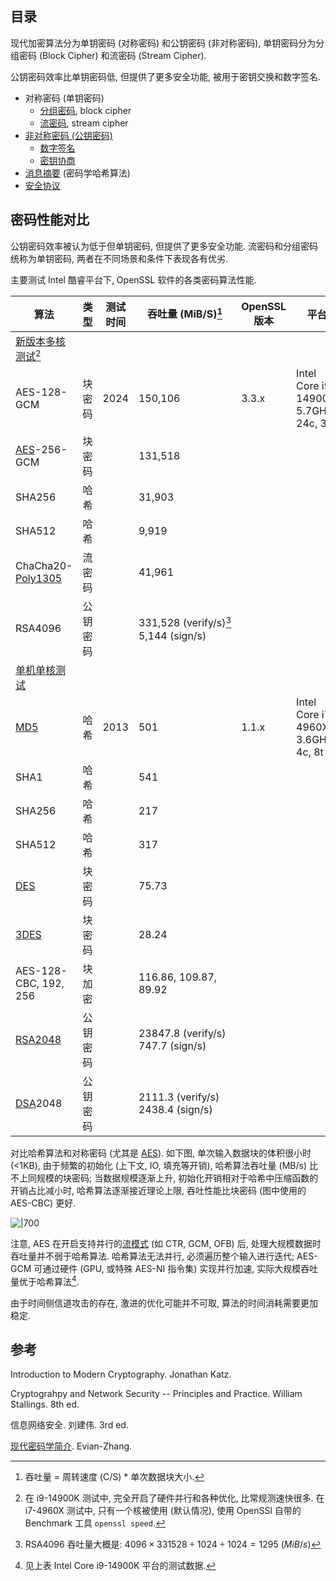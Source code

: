 ## 目录

现代加密算法分为单钥密码 (对称密码) 和公钥密码 (非对称密码), 单钥密码分为分组密码 (Block Cipher) 和流密码 (Stream Cipher). 

公钥密码效率比单钥密码低, 但提供了更多安全功能, 被用于密钥交换和数字签名. 

- 对称密码 (单钥密码)
	- [分组密码](分组密码/分组密码.md), block cipher
	- [流密码](流密码与伪随机数/流密码与伪随机数.md), stream cipher
- [非对称密码 (公钥密码)](公钥密码/公钥密码.md)
	- [数字签名](公钥密码/数字签名/数字签名.md)
	- [密钥协商](公钥密码/DiffieHellman.md)
- [消息摘要](消息摘要/消息摘要.md) (密码学哈希算法)
- [安全协议](安全协议/安全协议.md)

## 密码性能对比

公钥密码效率被认为低于但单钥密码, 但提供了更多安全功能. 流密码和分组密码统称为单钥密码, 两者在不同场景和条件下表现各有优劣.

主要测试 Intel 酷睿平台下, OpenSSL 软件的各类密码算法性能.

| 算法                                                   | 类型     | 测试时间 | 吞吐量 (MiB/S)[^1]                                              | OpenSSL 版本 | 平台                                    |
| ------------------------------------------------------ | -------- | -------- | --------------------------------------------------------------- | ------------ | --------------------------------------- |
| [新版本多核测试](https://openbenchmarking.org/suite/pts/cryptography)[^4]                                                        |          |          |                                                                 |              |                                         |
| AES-128-GCM                                            | 块密码   | 2024     | 150,106                                                         | 3.3.x        | Intel Core i9-14900K, 5.7GHz, 24c, 32t  |
| [AES](分组密码/SP%20结构/AES.md)-256-GCM | 块密码   |          | 131,518                                                         |              |                                         |
| SHA256                                                 | 哈希     |          | 31,903                                                          |              |                                         |
| SHA512                                                 | 哈希     |          | 9,919                                                           |              |                                         |
| ChaCha20-[Poly1305](Security/密码学/消息摘要/消息认证码/UMAC.md)                                      | 流密码   |          | 41,961                                                          |              |                                         |
| RSA4096                                                | 公钥密码 |          | <nobr>331,528 (verify/s)</nobr>[^3] <nobr>5,144 (sign/s)</nobr> |              |                                         |
| [单机单核测试](https://openwrt.org/docs/guide-user/perf_and_log/benchmark.openssl)                                                       |          |          |                                                                 |              |                                         |
| [MD5](消息摘要/MD%20结构/MD5.md)                                                    | 哈希     | 2013     | 501                                                             | 1.1.x        | Intel Core i7 4960X, 3.6GHz, 4c, 8t|
| SHA1                                                   | 哈希     |          | 541                                                             |              |                                         |
| SHA256                                                 | 哈希     |          | 217                                                             |              |                                         |
| SHA512                                                 | 哈希     |          | 317                                                             |              |                                         |
| [DES](分组密码/Feistel%20结构/DES.md)                                                    | 块密码   |          | 75.73                                                           |              |                                         |
| [3DES](分组密码/Feistel%20结构/EDE.md)                                                   | 块密码   |          | 28.24                                                           |              |                                         |
| AES-128-CBC, 192, 256                                  | 块加密   |          | 116.86, 109.87, 89.92                                           |              |                                         |
| [RSA2048](Security/密码学/公钥密码/RSA/RSA.md)                                                | 公钥密码 |          | 23847.8 (verify/s) 747.7 (sign/s)                               |              |                                         |
| [DSA](Security/密码学/公钥密码/数字签名/数字签名.md)2048                                                | 公钥密码 |          | 2111.3 (verify/s) 2438.4 (sign/s)                               |              |                                         |

[^1]: 吞吐量 = 周转速度 (C/S) * 单次数据块大小. 

[^3]: RSA4096 吞吐量大概是: $4096\times 331528 \div 1024\div 1024 =1295\ (MiB/s)$

[^4]: 在 i9-14900K 测试中, 完全开启了硬件并行和各种优化, 比常规测速快很多. 在 i7-4960X 测试中, 只有一个核被使用 (默认情况), 使用 OpenSSl 自带的 Benchmark 工具 `openssl speed`.

对比哈希算法和对称密码 (尤其是 [AES](分组密码/SP%20结构/AES.md)). 如下图, 单次输入数据块的体积很小时 (<1KB), 由于频繁的初始化 (上下文, IO, 填充等开销), 哈希算法吞吐量 (MB/s) 比不上同规模的块密码; 当数据规模逐渐上升, 初始化开销相对于哈希中压缩函数的开销占比减小时, 哈希算法逐渐接近理论上限, 吞吐性能比块密码 (图中使用的 AES-CBC) 更好. 

![|700](/attach/throughput%20aes%20vs%20sha256.avif)

注意, AES 在开启支持并行的[流模式](Security/密码学/分组密码/链接模式.md) (如 CTR, GCM, OFB) 后, 处理大规模数据时吞吐量并不弱于哈希算法. 哈希算法无法并行, 必须遍历整个输入进行迭代; AES-GCM 可通过硬件 (GPU, 或特殊 AES-NI 指令集) 实现并行加速, 实际大规模吞吐量优于哈希算法[^5]. 

[^5]: 见上表 Intel Core i9-14900K 平台的测试数据.

由于时间侧信道攻击的存在, 激进的优化可能并不可取, 算法的时间消耗需要更加稳定.

## 参考

Introduction to Modern Cryptography. Jonathan Katz.

Cryptograhpy and Network Security -- Principles and Practice. William Stallings. 8th ed.

信息网络安全. 刘建伟. 3rd ed.

[现代密码学简介](https://github.com/Evian-Zhang/Introduction-to-modern-cryptography). Evian-Zhang.
